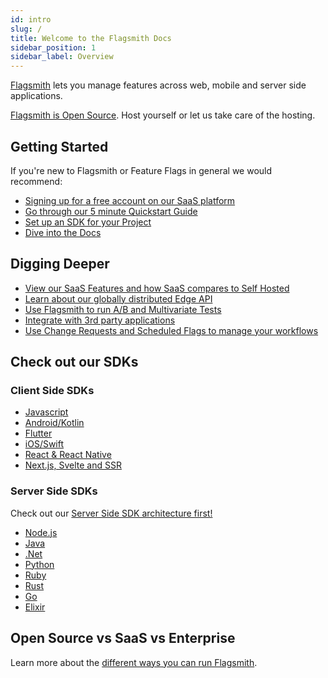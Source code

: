 ```yaml
---
id: intro
slug: /
title: Welcome to the Flagsmith Docs
sidebar_position: 1
sidebar_label: Overview
---
```


[Flagsmith](https://flagsmith.com/) lets you manage features across web, mobile and server side applications.

[Flagsmith is Open Source](https://github.com/Flagsmith). Host yourself or let us take care of the hosting.

## Getting Started

If you're new to Flagsmith or Feature Flags in general we would recommend:

- [Signing up for a free account on our SaaS platform](https://app.flagsmith.com/signup)
- [Go through our 5 minute Quickstart Guide](quickstart.md)
- [Set up an SDK for your Project](clients/overview.md)
- [Dive into the Docs](basic-features/overview.md)

## Digging Deeper

- [View our SaaS Features and how SaaS compares to Self Hosted](saas-features.md)
- [Learn about our globally distributed Edge API](advanced-use/edge-api.md)
- [Use Flagsmith to run A/B and Multivariate Tests](advanced-use/ab-testing.md)
- [Integrate with 3rd party applications](integrations/overview.md)
- [Use Change Requests and Scheduled Flags to manage your workflows](advanced-use/change-requests.md)

## Check out our SDKs

### Client Side SDKs

- [Javascript](/clients/javascript)
- [Android/Kotlin](/clients/android)
- [Flutter](/clients/flutter)
- [iOS/Swift](/clients/ios)
- [React & React Native](/clients/react)
- [Next.js, Svelte and SSR](/clients/next-ssr)

### Server Side SDKs

Check out our [Server Side SDK architecture first!](clients/overview.md)

- [Node.js](/clients/server-side)
- [Java](/clients/server-side)
- [.Net](/clients/server-side)
- [Python](/clients/server-side)
- [Ruby](/clients/server-side)
- [Rust](/clients/server-side)
- [Go](/clients/server-side)
- [Elixir](/clients/server-side)

## Open Source vs SaaS vs Enterprise

Learn more about the [different ways you can run Flagsmith](version-comparison.md).
